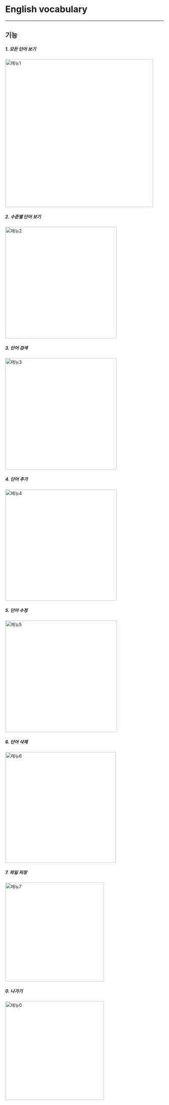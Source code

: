 # English vocabulary
---
## 기능
##### 1. 모든 단어 보기
<img width="470" alt="메뉴1" src="https://github.com/YEEUNco/slip_project/assets/121320706/765f9d05-01b2-440f-8f8b-bdf15147ae56">

##### 2. 수준별 단어 보기
<img width="354" alt="메뉴2" src="https://github.com/YEEUNco/slip_project/assets/121320706/012df8c8-9ce8-4428-95fc-d7d786d3b608">

##### 3. 단어 검색
<img width="354" alt="메뉴3" src="https://github.com/YEEUNco/slip_project/assets/121320706/a4d50796-8791-42e4-9ad2-0ec17fdb3590">

##### 4. 단어 추가
<img width="354" alt="메뉴4" src="https://github.com/YEEUNco/slip_project/assets/121320706/883c0f93-e66e-445b-a9e4-930b0410e7d1">

##### 5. 단어 수정
<img width="355" alt="메뉴5" src="https://github.com/YEEUNco/slip_project/assets/121320706/ca13ccbb-d376-4b5a-8a5a-410cb88c3976">

##### 6. 단어 삭제
<img width="352" alt="메뉴6" src="https://github.com/YEEUNco/slip_project/assets/121320706/a9b521bb-21c7-4b4f-b1fe-23266411d656">

##### 7. 파일 저장
<img width="314" alt="메뉴7" src="https://github.com/YEEUNco/slip_project/assets/121320706/38387552-f3a4-4547-98f9-22a65f960c09">

##### 0. 나가기
<img width="314" alt="메뉴0" src="https://github.com/YEEUNco/slip_project/assets/121320706/3707801a-3b5a-4cb2-a483-41a15780d149">





